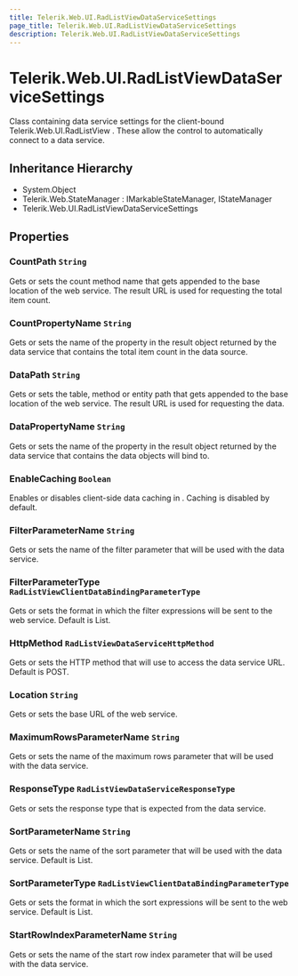 ```yaml
---
title: Telerik.Web.UI.RadListViewDataServiceSettings
page_title: Telerik.Web.UI.RadListViewDataServiceSettings
description: Telerik.Web.UI.RadListViewDataServiceSettings
---
```


# Telerik.Web.UI.RadListViewDataServiceSettings

Class containing data service settings for the client-bound Telerik.Web.UI.RadListView .
            These allow the control to automatically connect to a data service.

## Inheritance Hierarchy

* System.Object
* Telerik.Web.StateManager : IMarkableStateManager, IStateManager
* Telerik.Web.UI.RadListViewDataServiceSettings

## Properties

###  CountPath `String`

Gets or sets the count method name that gets appended to the base location
            of the web service. The result URL is used for requesting the total item count.

###  CountPropertyName `String`

Gets or sets the name of the property in the result object returned by the data service
            that contains the total item count in the data source.

###  DataPath `String`

Gets or sets the table, method or entity path that gets appended to the base location
            of the web service. The result URL is used for requesting the data.

###  DataPropertyName `String`

Gets or sets the name of the property in the result object returned by the data service
            that contains the data objects  will bind to.

###  EnableCaching `Boolean`

Enables or disables client-side data caching in . Caching is disabled by default.

###  FilterParameterName `String`

Gets or sets the name of the filter parameter that will be used with the data service.

###  FilterParameterType `RadListViewClientDataBindingParameterType`

Gets or sets the format in which the filter expressions will be sent to the web service. Default is List.

###  HttpMethod `RadListViewDataServiceHttpMethod`

Gets or sets the HTTP method that  will use
            to access the data service URL. Default is POST.

###  Location `String`

Gets or sets the base URL of the web service.

###  MaximumRowsParameterName `String`

Gets or sets the name of the maximum rows parameter that will be used with the data service.

###  ResponseType `RadListViewDataServiceResponseType`

Gets or sets the response type that is expected from the data service.

###  SortParameterName `String`

Gets or sets the name of the sort parameter that will be used with the data service. Default is List.

###  SortParameterType `RadListViewClientDataBindingParameterType`

Gets or sets the format in which the sort expressions will be sent to the web service. Default is List.

###  StartRowIndexParameterName `String`

Gets or sets the name of the start row index parameter that will be used with the data service.

